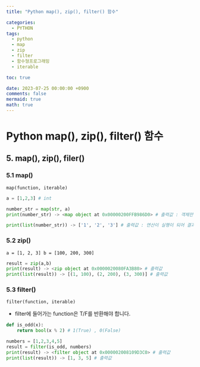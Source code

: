 ```yaml
---
title: "Python map(), zip(), filter() 함수"

categories:
  - PYTHON
tags:
  - python
  - map
  - zip
  - filter
  - 함수형프로그래밍
  - iterable

toc: true

date: 2023-07-25 00:00:00 +0900
comments: false
mermaid: true
math: true
---
```


# Python map(), zip(), filter() 함수

## 5. map(), zip(), filer()
### 5.1 map()
`map(function, iterable)`

```python
a = [1,2,3] # int

number_str = map(str, a)
print(number_str) -> <map object at 0x00000200FFB986D0> # 출력값 : 객체만 만들었기 때문에 주소가 출력

print(list(number_str)) -> ['1', '2', '3'] # 출력값 : 연산이 실행이 되어 결과가 나옴
```

### 5.2 zip()
`a = [1, 2, 3] b = [100, 200, 300] `
```python
result = zip(a,b)
print(result) -> <zip object at 0x0000020080FA3B80> # 출력값
print(list(result)) -> [(1, 100), (2, 200), (3, 300)] # 출력값
```

### 5.3 filter()
`filter(function, iterable)`
- filter에 들어가는 function은 T/F를 반환해야 합니다.

```python
def is_odd(x):
    return bool(x % 2) # 1(True) , 0(False)
```

```python
numbers = [1,2,3,4,5]
result = filter(is_odd, numbers)
print(result) -> <filter object at 0x000002008109D3C0> # 출력값
print(list(result)) -> [1, 3, 5] # 출력값
```
